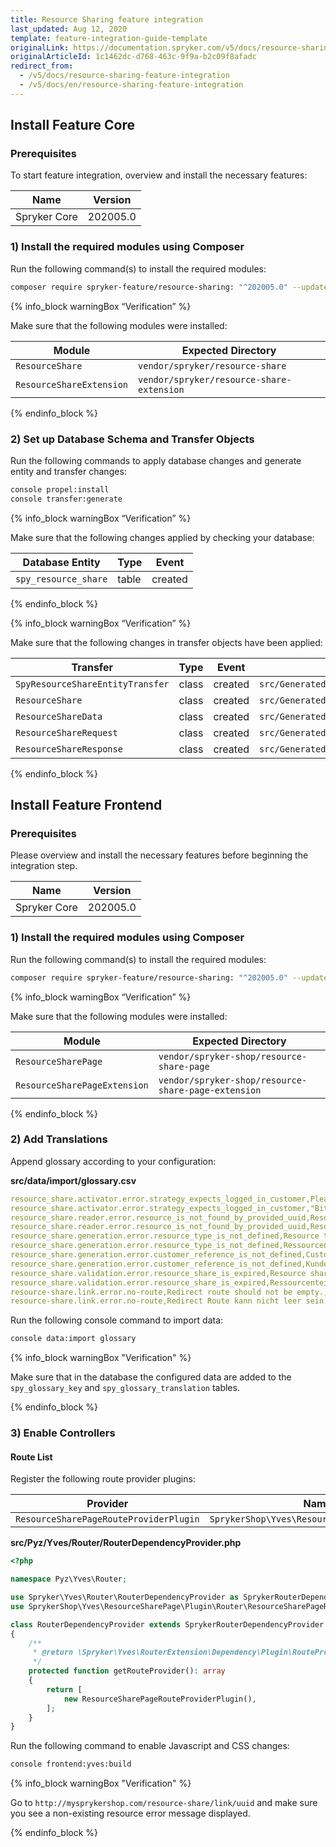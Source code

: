 ```yaml
---
title: Resource Sharing feature integration
last_updated: Aug 12, 2020
template: feature-integration-guide-template
originalLink: https://documentation.spryker.com/v5/docs/resource-sharing-feature-integration
originalArticleId: 1c1462dc-d768-463c-9f9a-b2c09f8afadc
redirect_from:
  - /v5/docs/resource-sharing-feature-integration
  - /v5/docs/en/resource-sharing-feature-integration
---
```

## Install Feature Core

### Prerequisites
To start feature integration, overview and install the necessary features:

| Name | Version |
| --- | --- |
| Spryker Core | 202005.0 |

### 1) Install the required modules using Composer

Run the following command(s) to install the required modules:

```bash
composer require spryker-feature/resource-sharing: "^202005.0" --update-with-dependencies
```

{% info_block warningBox “Verification” %}

Make sure that the following modules were installed:
    
| Module | Expected Directory |
| --- | --- |
| `ResourceShare` | `vendor/spryker/resource-share` |
| `ResourceShareExtension` | `vendor/spryker/resource-share-extension` |

{% endinfo_block %}

### 2) Set up Database Schema and Transfer Objects

Run the following commands to apply database changes and generate entity and transfer changes:

```bash
console propel:install
console transfer:generate
```

{% info_block warningBox “Verification” %}

Make sure that the following changes applied by checking your database:
    
| Database Entity | Type | Event |
| --- | --- | --- |
| `spy_resource_share` | table | created |

{% endinfo_block %}
 
{% info_block warningBox “Verification” %}

Make sure that the following changes in transfer objects have been applied:
    
| Transfer | Type | Event | Path |
| --- | --- | --- | --- |
| `SpyResourceShareEntityTransfer` | class | created | `src/Generated/Shared/Transfer/SpyResourceShareEntityTransfer` |
| `ResourceShare` | class | created | `src/Generated/Shared/Transfer/ResourceShareTransfer` |
| `ResourceShareData` | class | created | `src/Generated/Shared/Transfer/ResourceShareDataTransfer` |
| `ResourceShareRequest` | class | created | `src/Generated/Shared/Transfer/ResourceShareRequestTransfer` |
| `ResourceShareResponse` | class | created | `src/Generated/Shared/Transfer/ResourceShareResponseTransfer` |

{% endinfo_block %}
 
## Install Feature Frontend

### Prerequisites

Please overview and install the necessary features before beginning the integration step.

| Name | Version |
| --- | --- |
| Spryker Core | 202005.0 |

### 1) Install the required modules using Composer

Run the following command(s) to install the required modules:

```bash
composer require spryker-feature/resource-sharing: "^202005.0" --update-with-dependencies
```

{% info_block warningBox “Verification” %}

Make sure that the following modules were installed:
    
| Module | Expected Directory |
| --- | --- |
| `ResourceSharePage` | `vendor/spryker-shop/resource-share-page` |
| `ResourceSharePageExtension` | `vendor/spryker-shop/resource-share-page-extension` |

{% endinfo_block %}

### 2) Add Translations

Append glossary according to your configuration:

**src/data/import/glossary.csv**

```yaml
resource_share.activator.error.strategy_expects_logged_in_customer,Please login to access requested shared resource.,en_US
resource_share.activator.error.strategy_expects_logged_in_customer,"Bitte anmelden, um Zugand zu der angeforderten Ressource zu erhalten.",de_DE
resource_share.reader.error.resource_is_not_found_by_provided_uuid,Resource is not found by provided UUID.,en_US
resource_share.reader.error.resource_is_not_found_by_provided_uuid,Resource wurde nicht bei dem angegebenen UUID gefunden.,de_DE
resource_share.generation.error.resource_type_is_not_defined,Resource type is not defined.,en_US
resource_share.generation.error.resource_type_is_not_defined,Ressourcentyp wurde nicht definiert.,de_DE
resource_share.generation.error.customer_reference_is_not_defined,Customer reference is not defined.,en_US
resource_share.generation.error.customer_reference_is_not_defined,Kundenreferenz wurde nicht definiert.,de_DE
resource_share.validation.error.resource_share_is_expired,Resource share is expired.,en_US
resource_share.validation.error.resource_share_is_expired,Ressourcenteilung ist abgelaufen.,de_DE
resource-share.link.error.no-route,Redirect route should not be empty.,en_US
resource-share.link.error.no-route,Redirect Route kann nicht leer sein.,de_DE
```

Run the following console command to import data:

```bash
console data:import glossary
```

{% info_block warningBox "Verification" %}

Make sure that in the database the configured data are added to the `spy_glossary_key` and `spy_glossary_translation` tables.

{% endinfo_block %}

### 3) Enable Controllers

#### Route List

Register the following route provider plugins:

| Provider | Namespace |
| --- | --- | 
| `ResourceSharePageRouteProviderPlugin` | `SprykerShop\Yves\ResourceSharePage\Plugin\Router` |


**src/Pyz/Yves/Router/RouterDependencyProvider.php**

```php
<?php

namespace Pyz\Yves\Router;

use Spryker\Yves\Router\RouterDependencyProvider as SprykerRouterDependencyProvider;
use SprykerShop\Yves\ResourceSharePage\Plugin\Router\ResourceSharePageRouteProviderPlugin;

class RouterDependencyProvider extends SprykerRouterDependencyProvider
{
    /**
     * @return \Spryker\Yves\RouterExtension\Dependency\Plugin\RouteProviderPluginInterface[]
     */
    protected function getRouteProvider(): array
    {
        return [
            new ResourceSharePageRouteProviderPlugin(),
        ];
    }
}
```

Run the following command to enable Javascript and CSS changes:

```bash
console frontend:yves:build
```

{% info_block warningBox "Verification" %}

Go to `http://mysprykershop.com/resource-share/link/uuid` and make sure you see a non-existing resource error message displayed.

{% endinfo_block %}
